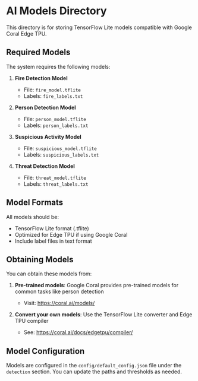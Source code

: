 # AI Models Directory

This directory is for storing TensorFlow Lite models compatible with Google Coral Edge TPU.

## Required Models

The system requires the following models:

1. **Fire Detection Model**
   - File: `fire_model.tflite`
   - Labels: `fire_labels.txt`

2. **Person Detection Model**
   - File: `person_model.tflite`
   - Labels: `person_labels.txt`

3. **Suspicious Activity Model**
   - File: `suspicious_model.tflite`
   - Labels: `suspicious_labels.txt`

4. **Threat Detection Model**
   - File: `threat_model.tflite`
   - Labels: `threat_labels.txt`

## Model Formats

All models should be:
- TensorFlow Lite format (.tflite)
- Optimized for Edge TPU if using Google Coral
- Include label files in text format

## Obtaining Models

You can obtain these models from:

1. **Pre-trained models**: Google Coral provides pre-trained models for common tasks like person detection
   - Visit: https://coral.ai/models/

2. **Convert your own models**: Use the TensorFlow Lite converter and Edge TPU compiler
   - See: https://coral.ai/docs/edgetpu/compiler/

## Model Configuration

Models are configured in the `config/default_config.json` file under the `detection` section.
You can update the paths and thresholds as needed.